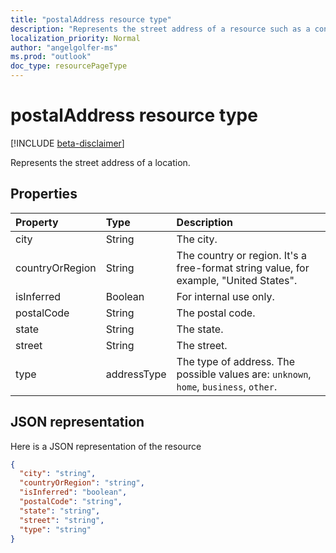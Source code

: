 ```yaml
---
title: "postalAddress resource type"
description: "Represents the street address of a resource such as a contact or event."
localization_priority: Normal
author: "angelgolfer-ms"
ms.prod: "outlook"
doc_type: resourcePageType
---
```


# postalAddress resource type

[!INCLUDE [beta-disclaimer](../../includes/beta-disclaimer.md)]

Represents the street address of a location.


## Properties
| Property	   | Type	|Description|
|:---------------|:--------|:----------|
|city|String|The city.|
|countryOrRegion|String|The country or region. It's a free-format string value, for example, "United States".|
|isInferred|Boolean|For internal use only.|
|postalCode|String|The postal code.|
|state|String|The state.|
|street|String|The street.|
|type|addressType|The type of address. The possible values are: `unknown`, `home`, `business`, `other`.|


## JSON representation

Here is a JSON representation of the resource

<!-- {
  "blockType": "resource",
  "optionalProperties": [

  ],
  "@odata.type": "microsoft.graph.postalAddress"
}-->

```json
{
  "city": "string",
  "countryOrRegion": "string",
  "isInferred": "boolean",
  "postalCode": "string",
  "state": "string",
  "street": "string",
  "type": "string"
}

```

<!-- uuid: 8fcb5dbc-d5aa-4681-8e31-b001d5168d79
2015-10-25 14:57:30 UTC -->
<!-- {
  "type": "#page.annotation",
  "description": "postaladdress resource",
  "keywords": "",
  "section": "documentation",
  "tocPath": "",
  "suppressions": [
    "Error: /api-reference/beta/resources/postaladdress.md:\r\n      Exception processing links.\r\n    System.ArgumentException: Link Definition was null. Link text: !INCLUDE [beta-disclaimer](../../includes/beta-disclaimer.md)\r\n      at ApiDoctor.Validation.DocFile.get_LinkDestinations()\r\n      at ApiDoctor.Validation.DocSet.ValidateLinks(Boolean includeWarnings, String[] relativePathForFiles, IssueLogger issues, Boolean requireFilenameCaseMatch, Boolean printOrphanedFiles)"
  ]
}-->
